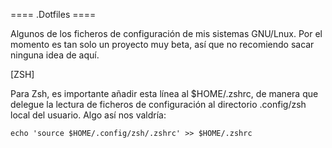 ==== .Dotfiles ====

Algunos de los ficheros de configuración de mis sistemas GNU/Lnux.
Por el momento es tan solo un proyecto muy beta, así que no recomiendo sacar ninguna idea de aquí.



[ZSH]

Para Zsh, es importante añadir esta línea al $HOME/.zshrc, de manera que delegue la lectura de ficheros de configuración al directorio .config/zsh local del usuario. Algo así nos valdría:

`echo 'source $HOME/.config/zsh/.zshrc' >> $HOME/.zshrc`

